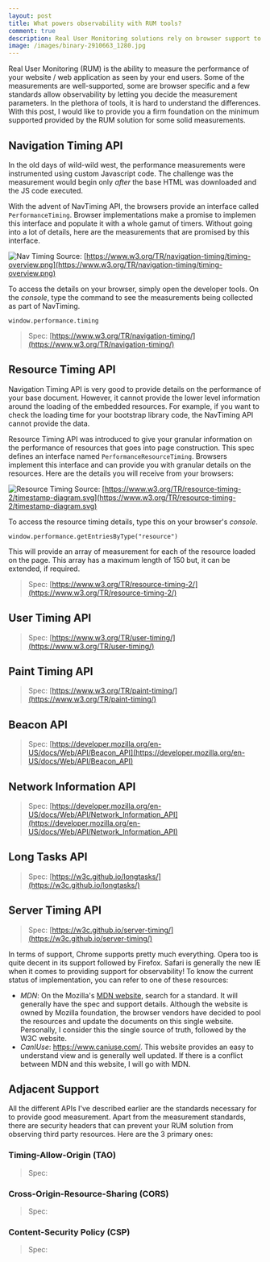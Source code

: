 ```yaml
---
layout: post
title: What powers observability with RUM tools?
comment: true
description: Real User Monitoring solutions rely on browser support to make the measurements meaningful. We look at some of the underlying standards that allow this capability.
image: /images/binary-2910663_1280.jpg
---
```


Real User Monitoring (RUM) is the ability to measure the performance of your website / web application as seen by your end users. Some of the measurements are well-supported, some are browser specific and a few standards allow observability by letting you decide the measurement parameters. In the plethora of tools, it is hard to understand the differences. With this post, I would like to provide you a firm foundation on the minimum supported provided by the RUM solution for some solid measurements.

## Navigation Timing API

In the old days of wild-wild west, the performance measurements were instrumented using custom Javascript code. The challenge was the measurement would begin only _after_ the base HTML was downloaded and the JS code executed.

With the advent of NavTiming API, the browsers provide an interface called `PerformanceTiming`. Browser implementations make a promise to implemen this interface and populate it with a whole gamut of timers. Without going into a lot of details, here are the measurements that are promised by this interface.

![Nav Timing](https://www.w3.org/TR/navigation-timing/timing-overview.png)
Source: [https://www.w3.org/TR/navigation-timing/timing-overview.png](https://www.w3.org/TR/navigation-timing/timing-overview.png)

To access the details on your browser, simply open the developer tools. On the _console_, type the command to see the measurements being collected as part of NavTiming.
	
	window.performance.timing


>Spec: [https://www.w3.org/TR/navigation-timing/](https://www.w3.org/TR/navigation-timing/)

## Resource Timing API

Navigation Timing API is very good to provide details on the performance of your base document. However, it cannot provide the lower level information around the loading of the embedded resources. For example, if you want to check the loading time for your bootstrap library code, the NavTiming API cannot provide the data.

Resource Timing API was introduced to give your granular information on the performance of resources that goes into page construction. This spec defines an interface named `PerformanceResourceTiming`. Browsers implement this interface and can provide you with granular details on the resources. Here are the details you will receive from your browsers:

![Resource Timing](https://www.w3.org/TR/resource-timing-2/timestamp-diagram.svg)
Source: [https://www.w3.org/TR/resource-timing-2/timestamp-diagram.svg](https://www.w3.org/TR/resource-timing-2/timestamp-diagram.svg)

To access the resource timing details, type this on your browser's _console_.

	window.performance.getEntriesByType("resource")

This will provide an array of measurement for each of the resource loaded on the page. This array has a maximum length of 150 but, it can be extended, if required.	

>Spec: [https://www.w3.org/TR/resource-timing-2/](https://www.w3.org/TR/resource-timing-2/)

## User Timing API

>Spec: [https://www.w3.org/TR/user-timing/](https://www.w3.org/TR/user-timing/)

## Paint Timing API

>Spec: [https://www.w3.org/TR/paint-timing/](https://www.w3.org/TR/paint-timing/)

## Beacon API

>Spec: [https://developer.mozilla.org/en-US/docs/Web/API/Beacon_API](https://developer.mozilla.org/en-US/docs/Web/API/Beacon_API)

## Network Information API

>Spec: [https://developer.mozilla.org/en-US/docs/Web/API/Network_Information_API](https://developer.mozilla.org/en-US/docs/Web/API/Network_Information_API)

## Long Tasks API

>Spec: [https://w3c.github.io/longtasks/](https://w3c.github.io/longtasks/)

## Server Timing API

>Spec: [https://w3c.github.io/server-timing/](https://w3c.github.io/server-timing/)

In terms of support, Chrome supports pretty much everything. Opera too is quite decent in its support followed by Firefox. Safari is generally the new IE when it comes to providing support for observability! To know the current status of implementation, you can refer to one of these resources:

* _MDN_: On the Mozilla's [MDN website]([https://developer.mozilla.org/), search for a standard. It will generally have the spec and support details. Although the website is owned by Mozilla foundation, the browser vendors have decided to pool the resources and update the documents on this single website. Personally, I consider this the single source of truth, followed by the W3C website.
* _CanIUse_: https://www.caniuse.com/. This website provides an easy to understand view and is generally well updated. If there is a conflict between MDN and this website, I will go with MDN.

## Adjacent Support
All the different APIs I've described earlier are the standards necessary for to provide good measurement. Apart from the measurement standards, there are security headers that can prevent your RUM solution from observing third party resources. Here are the 3 primary ones:

### Timing-Allow-Origin (TAO)

>Spec:

### Cross-Origin-Resource-Sharing (CORS)

>Spec:

### Content-Security Policy (CSP)

>Spec: